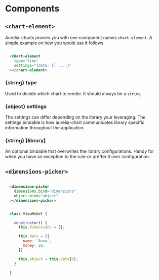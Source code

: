 # Components

## `<chart-element>`

Aurelia-charts provies you with one component names `chart-element`. A simple
example on how you would use it follows.

```html

  <chart-element
    type="line"
    settings="{data: [] ....}"
  ></chart-element>

```

### {string} type

Used to decide which chart to render. It should always be a `string`

### {object} settings

The settings can differ depending on the library your leveraging. The settings
bindable is how aurelia-chart communicates library specific information
throughout the application.

### {string} [library]

An optional bindable that overwrites the library configurations. Handy for when
you have an exception to the rule-or preffer it over configuration.

## `<dimensions-picker>`

```html

  <dimensions-picker
    dimensions.bind="dimensions"
    object.bind="object"
  ></dimensions-picker>

```

```js

  class ViewModel {

    constructor() {
      this.dimensions = [];

      this.data = [{
        name: 'Anna',
        money: 20,
      }]

      this.object = this.data[0];
    }

  }

```

###
